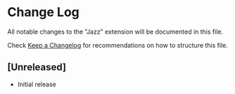 # Change Log
All notable changes to the "Jazz" extension will be documented in this file.

Check [Keep a Changelog](http://keepachangelog.com/) for recommendations on how to structure this file.

## [Unreleased]
- Initial release